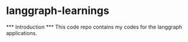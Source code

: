 # langgraph-learnings

*** Introduction ***
This code repo contains my codes for the langgraph applications.